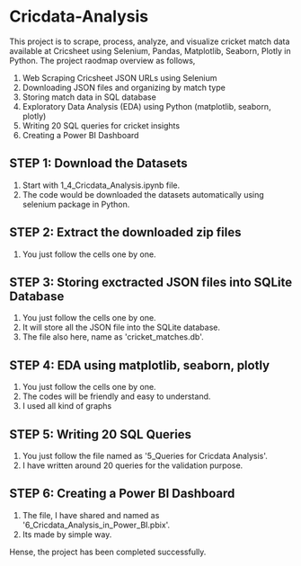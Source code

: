 # Cricdata-Analysis

This project is to scrape, process, analyze, and visualize cricket match data available at Cricsheet using Selenium, Pandas, Matplotlib, Seaborn, Plotly in Python.
The project raodmap overview as follows,

  1.  Web Scraping Cricsheet JSON URLs using Selenium
  2.  Downloading JSON files and organizing by match type
  3.  Storing match data in SQL database
  4.  Exploratory Data Analysis (EDA) using Python (matplotlib, seaborn, plotly)
  5.  Writing 20 SQL queries for cricket insights
  6.  Creating a Power BI Dashboard

## STEP 1: Download the Datasets
  1.  Start with 1_4_Cricdata_Analysis.ipynb file.
  2.  The code would be downloaded the datasets automatically using selenium package in Python.

## STEP 2: Extract the downloaded zip files
  1.  You just follow the cells one by one.

## STEP 3: Storing exctracted JSON files into SQLite Database
  1.  You just follow the cells one by one.
  2.  It will store all the JSON file into the SQLite database.
  3.  The file also here, name  as 'cricket_matches.db'.

## STEP 4: EDA using matplotlib, seaborn, plotly
  1.  You just follow the cells one by one.
  2.  The codes will be friendly and easy to understand.
  3.  I used all kind of graphs

## STEP 5: Writing 20 SQL Queries
  1. You just follow the file named as '5_Queries for Cricdata Analysis'.
  2. I have written around 20 queries for the validation purpose.

## STEP 6: Creating a Power BI Dashboard
  1. The file, I have shared and named as '6_Cricdata_Analysis_in_Power_BI.pbix'.
  2. Its made by simple way.

Hense, the project has been completed successfully.
  

